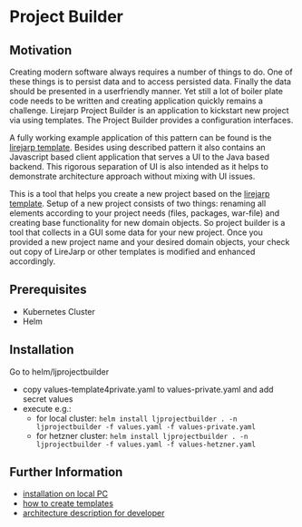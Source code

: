 # Project Builder

## Motivation

Creating modern software always requires a number of things to do. One of these things is to persist data and to access persisted data. Finally the data should be presented in a userfriendly manner. Yet still a lot of boiler plate code needs to be written and creating application quickly remains a challenge. Lirejarp Project Builder is an application to kickstart new project via using templates. The Project Builder provides a configuration interfaces.

A fully working example application of this pattern can be found is the [lirejarp template](https://github.com/starwit/lirejarp). Besides using described pattern it also contains an Javascript based client application that serves a UI to the Java based backend. This rigorous separation of UI is also intended as it helps to demonstrate architecture approach without mixing with UI issues.

This is a tool that helps you create a new project based on the [lirejarp template](https://github.com/starwit/lirejarp). Setup of a new project consists of two things: renaming all elements according to your project needs (files, packages, war-file) and creating base functionality for new domain objects. So project builder is a tool that collects in a GUI some data for your new project. Once you provided a new project name and your desired domain objects, your check out copy of LireJarp or other templates is modified and enhanced accordingly.

## Prerequisites

* Kubernetes Cluster
* Helm

## Installation

Go to helm/ljprojectbuilder
- copy values-template4private.yaml to values-private.yaml and add secret values
- execute e.g.:
  - for local cluster: `helm install ljprojectbuilder . -n ljprojectbuilder -f values.yaml -f values-private.yaml`
  - for hetzner cluster: `helm install ljprojectbuilder . -n ljprojectbuilder -f values.yaml -f values-hetzner.yaml`

## Further Information
* [installation on local PC](documentation/local-installation.md)
* [how to create templates](documentation/templates-howto.md)
* [architecture description for developer](documentation/architecture.md)


